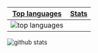 |[Top languages](https://github.com/MEGAMINDMK/github-readme-stats#top-languages-card)|[Stats](https://github.com/MEGAMINDMK/github-readme-stats#github-stats-card)|
|-|-|
|![top languages](https://github-readme-stats.vercel.app/api/top-langs/?username=MEGAMINDMK&layout=compact&langs_count=6)|
![github stats](https://github-readme-stats.vercel.app/api?username=MEGAMINDMK&count_private=true&show_icons=true&hide=issues)

